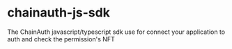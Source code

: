 # chainauth-js-sdk
The ChainAuth javascript/typescript sdk use for connect your application to auth and check the permission's NFT
